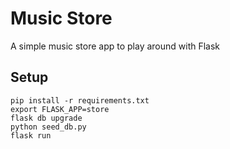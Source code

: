 # Music Store

A simple music store app to play around with Flask

## Setup

```
pip install -r requirements.txt
export FLASK_APP=store
flask db upgrade
python seed_db.py
flask run
```
